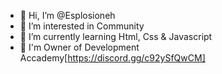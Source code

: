 - 👋 Hi, I’m @Esplosioneh
- 👀 I’m interested in Community
- 🌱 I’m currently learning Html, Css & Javascript
- 💠 I'm Owner of Development Accademy[https://discord.gg/c92ySfQwCM]


<!---
Esplosioneh/Esplosioneh is a ✨ special ✨ repository because its `README.md` (this file) appears on your GitHub profile.
You can click the Preview link to take a look at your changes.
--->

